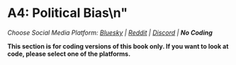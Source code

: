 # A4: Political Bias\n"
_Choose Social Media Platform: <a href='../../../../../bsky/appendix/teaching/03_course_work/03_assignments/a4-political-bias.html'>Bluesky</a> | <a href='../../../../../reddit/appendix/teaching/03_course_work/03_assignments/a4-political-bias.html'>Reddit</a> | <a href='../../../../../discord/appendix/teaching/03_course_work/03_assignments/a4-political-bias.html'>Discord</a> | __No Coding___

__This section is for coding versions of this book only. If you want to look at code, please select one of the platforms.__